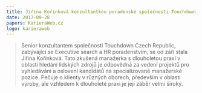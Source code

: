 ```yaml
---
title: Jiřina Kořínková konzultantkou poradenské společnosti Touchdown
date: 2017-09-28
papers: KarieraWeb.cz
logo: karieraweb
---
```

> Senior konzultantem společnosti Touchdown Czech Republic, zabývající se Executive search a HR poradenstvím, se od září stala Jiřina Kořínková. Tato zkušená manažerka s dlouholetou praxí v oblasti hledání lidských zdrojů je odpovědná za vedení projektů pro vyhledávání a oslovení kandidátů na specializované manažerské pozice. Pečuje o klienty v různých oborech, především v oblasti výroby, ale vzhledem k dlouholeté praxi je její záběr velmi široký.
